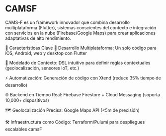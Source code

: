 # CAMSF
CAMS-F es un framework innovador que combina desarrollo multiplataforma (Flutter), sistemas conscientes del contexto e integración con servicios en la nube (Firebase/Google Maps) para crear aplicaciones adaptativas de alto rendimiento.

📌 Características Clave
🔄 Desarrollo Multiplataforma: Un solo código para iOS, Android, web y desktop con Flutter

🧠 Modelado de Contexto: DSL intuitivo para definir reglas contextuales (geolocalización, sensores IoT, etc.)

⚡ Automatización: Generación de código con Xtend (reduce 35% tiempo de desarrollo)

🌐 Backend en Tiempo Real: Firebase Firestore + Cloud Messaging (soporta 10,000+ dispositivos)

🗺️ Geolocalización Precisa: Google Maps API (<5m de precisión)

🛠️ Infraestructura como Código: Terraform/Pulumi para despliegues escalables
camsF
